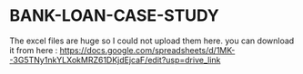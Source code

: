 # BANK-LOAN-CASE-STUDY
The excel files are huge so I could not upload them here.
you can download it from here : https://docs.google.com/spreadsheets/d/1MK--3G5TNy1nkYLXokMRZ61DKjdEjcaF/edit?usp=drive_link
